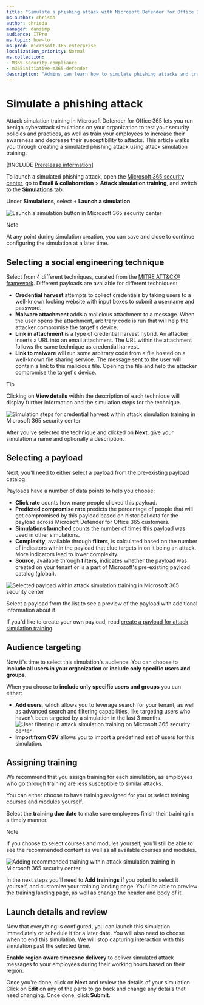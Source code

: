 ```yaml
---
title: "Simulate a phishing attack with Microsoft Defender for Office 365"
ms.author: chrisda
author: chrisda
manager: dansimp
audience: ITPro
ms.topic: how-to
ms.prod: microsoft-365-enterprise
localization_priority: Normal
ms.collection: 
- M365-security-compliance
- m365initiative-m365-defender
description: "Admins can learn how to simulate phishing attacks and train their users on phishing prevention using Attack simulation training in Microsoft Defender for Office 365."
---
```


# Simulate a phishing attack

Attack simulation training in Microsoft Defender for Office 365 lets you run benign cyberattack simulations on your organization to test your security policies and practices, as well as train your employees to increase their awareness and decrease their susceptibility to attacks. This article walks you through creating  a simulated phishing attack using attack simulation training.

[!INCLUDE [Prerelease information](../includes/prerelease.md)]

To launch a simulated phishing attack, open the [Microsoft 365 security center](https://security.microsoft.com/), go to **Email & collaboration** \> **Attack simulation training**, and switch to the [**Simulations**](https://security.microsoft.com/attacksimulator?viewid=simulations) tab.

Under **Simulations**, select **+ Launch a simulation**.

![Launch a simulation button in Microsoft 365 security center](../../media/attack-sim-preview-launch.png)

> [!NOTE]
> At any point during simulation creation, you can save and close to continue configuring the simulation at a later time.

## Selecting a social engineering technique

Select from 4 different techniques, curated from the [MITRE ATT&CK® framework](https://attack.mitre.org/techniques/enterprise/). Different payloads are available for different techniques:

- **Credential harvest** attempts to collect credentials by taking users to a well-known looking website with input boxes to submit a username and password.
- **Malware attachment** adds a malicious attachment to a message. When the user opens the attachment, arbitrary code is run that will help the attacker compromise the target's device.
- **Link in attachment** is a type of credential harvest hybrid. An attacker inserts a URL into an email attachment. The URL within the attachment follows the same technique as credential harvest.
- **Link to malware** will run some arbitrary code from a file hosted on a well-known file sharing service. The message sent to the user will contain a link to this malicious file. Opening the file and help the attacker compromise the target's device.

> [!TIP]
> Clicking on **View details** within the description of each technique will display further information and the simulation steps for the technique.
>
> ![Simulation steps for credential harvest within attack simulation training in Microsoft 365 security center](../../media/attack-sim-preview-sim-steps.png)

After you've selected the technique and clicked on **Next**, give your simulation a name and optionally a description.

## Selecting a payload

Next, you'll need to either select a payload from the pre-existing payload catalog.

Payloads have a number of data points to help you choose:

- **Click rate** counts how many people clicked this payload.
- **Predicted compromise rate** predicts the percentage of people that will get compromised by this payload based on historical data for the payload across Microsoft Defender for Office 365 customers.
- **Simulations launched** counts the number of times this payload was used in other simulations.
- **Complexity**, available through **filters**, is calculated based on the number of indicators within the payload that clue targets in on it being an attack. More indicators lead to lower complexity.
- **Source**, available through **filters**, indicates whether the payload was created on your tenant or is a part of Microsoft's pre-existing payload catalog (global).

![Selected payload within attack simulation training in Microsoft 365 security center](../../media/attack-sim-preview-select-payload.png)

Select a payload from the list to see a preview of the payload with additional information about it.

If you'd like to create your own payload, read [create a payload for attack simulation training](attack-simulation-training-payloads.md).

## Audience targeting

Now it's time to select this simulation's audience. You can choose to **include all users in your organization** or **include only specific users and groups**.

When you choose to **include only specific users and groups** you can either:

- **Add users**, which allows you to leverage search for your tenant, as well as advanced search and filtering capabilities, like targeting users who haven't been targeted by a simulation in the last 3 months.
  ![User filtering in attack simulation training on Microsoft 365 security center](../../media/attack-sim-preview-user-targeting.png)
- **Import from CSV** allows you to import a predefined set of users for this simulation.

## Assigning training

We recommend that you assign training for each simulation, as employees who go through training are less susceptible to similar attacks.

You can either choose to have training assigned for you or select training courses and modules yourself.

Select the **training due date** to make sure employees finish their training in a timely manner.

> [!NOTE]
> If you choose to select courses and modules yourself, you'll still be able to see the recommended content as well as all available courses and modules.
>
> ![Adding recommended training within attack simulation training in Microsoft 365 security center](../../media/attack-sim-preview-add-training.png)

In the next steps you'll need to **Add trainings** if you opted to select it yourself, and customize your training landing page. You'll be able to preview the training landing page, as well as change the header and body of it.

## Launch details and review

Now that everything is configured, you can launch this simulation immediately or schedule it for a later date. You will also need to choose when to end this simulation. We will stop capturing interaction with this simulation past the selected time.

**Enable region aware timezone delivery** to deliver simulated attack messages to your employees during their working hours based on their region.

Once you're done, click on **Next** and review the details of your simulation. Click on **Edit** on any of the parts to go back and change any details that need changing. Once done, click **Submit**.
